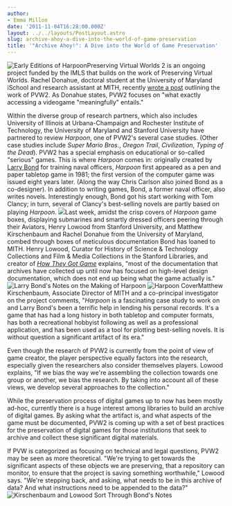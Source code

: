 ```yaml
---
author:
- Emma Millon
date: '2011-11-04T16:28:00.000Z'
layout: ../../layouts/PostLayout.astro
slug: archive-ahoy-a-dive-into-the-world-of-game-preservation
title: '"Archive Ahoy!": A Dive into the World of Game Preservation'
---
```


![Early Editions of Harpoon](/assets/images/2014-02-IMG_3666-320x202.jpg)Preserving Virtual Worlds 2 is an ongoing project funded by the IMLS that builds on the work of Preserving Virtual Worlds. Rachel Donahue, doctoral student at the University of Maryland iSchool and research assistant at MITH, recently [wrote a post](http://mith.umd.edu/videogames-as-objects-of-cultural-preservation/) outlining the work of PVW2. As Donahue states, PVW2 focuses on "what exactly accessing a videogame "meaningfully" entails."

Within the diverse group of research partners, which also includes University of Illinois at Urbana-Champaign and Rochester Institute of Technology, the University of Maryland and Stanford University have partnered to review _Harpoon_, one of PVW2's several case studies. (Other case studies include _Super Mario Bros_., _Oregon Trail_, _Civilization_, _Typing of the Dead_). PVW2 has a special emphasis on educational or so-called "serious" games. This is where _Harpoon_ comes in: originally created by [Larry Bond](http://www.larry-bond.com/) for training naval officers, _Harpoon_ first appeared as a pen and paper tabletop game in 1981; the first version of the computer game was issued eight years later. (Along the way Chris Carlson also joined Bond as a co-designer). In addition to writing games, Bond, a former naval officer, also writes novels. Interestingly enough, Bond got his start working with Tom Clancy; in turn, several of Clancy's best-selling novels are partly based on playing _Harpoon_. ![](/assets/images/2014-02-IMG_3711xx-320x202.jpg)Last week, amidst the crisp covers of _Harpoon_ game boxes, displaying submarines and smartly dressed officers peering through their Aviators, Henry Lowood from Stanford University, and Matthew Kirschenbaum and Rachel Donahue from the University of Maryland, combed through boxes of meticulous documentation Bond has loaned to MITH. Henry Lowood, Curator for History of Science & Technology Collections and Film & Media Collections in the Stanford Libraries, and creator of [_How They Got Game_](http://www.stanford.edu/group/htgg/cgi-bin/drupal/) explains, "most of the documentation that archives have collected up until now has focused on high-level design documentation, which does not end up being what the game actually is." ![Larry Bond's Notes on the Making of Harpoon](/assets/images/2014-02-IMG_3685-320x202.jpg) ![Harpoon Cover](/assets/images/2014-02-IMG_3674xx-200x300.jpg)Matthew Kirschenbaum, Associate Director of MITH and a co-principal investigator on the project comments, "_Harpoon_ is a fascinating case study to work on and Larry Bond's been a terrific help in lending his personal records. It's a game that has had a long history in both tabletop and computer formats, has both a recreational hobbyist following as well as a professional application, and has been used as a tool for plotting best-selling novels. It is without question a significant artifact of its era."

Even though the research of PVW2 is currently from the point of view of game creator, the player perspective equally factors into the research, especially given the researchers also consider themselves players. Lowood explains, "If we bias the way we're assembling the collection towards one group or another, we bias the research. By taking into account all of these views, we develop several approaches to the collection."

While the preservation process of digital games up to now has been mostly ad-hoc, currently there is a huge interest among libraries to build an archive of digital games. By asking what the artifact is, and what aspects of the game must be documented, PVW2 is coming up with a set of best practices for the preservation of digital games for those institutions that seek to archive and collect these significant digital materials.

If PVW is categorized as focusing on technical and legal questions, PVW2 may be seen as more theoretical. "We're trying to get towards the significant aspects of these objects we are preserving, that a repository can monitor, to ensure that the project is saving something worthwhile," Lowood says. "We're stepping back, and asking, what needs to be in this archive of data? And what instructions need to be appended to the data?" ![Kirschenbaum and Lowood Sort Through Bond's Notes](/assets/images/2014-02-IMG_3693-300x200.jpg)